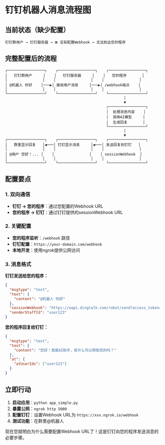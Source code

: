 # 钉钉机器人消息流程图

## 当前状态（缺少配置）

```
钉钉群用户 → 钉钉服务器 → ❌ 没有配置Webhook → 无法到达您的程序
```

## 完整配置后的流程

```
┌─────────────────┐    ┌─────────────────┐    ┌─────────────────┐
│   钉钉群用户     │    │   钉钉服务器     │    │   您的程序       │
│                │    │                │    │                │
│ @机器人 你好    │───▶│ 接收用户消息     │───▶│ /webhook端点    │
│                │    │                │    │                │
└─────────────────┘    └─────────────────┘    └─────────────────┘
                                                      │
                                                      ▼
                                              ┌─────────────────┐
                                              │  处理消息内容    │
                                              │  调用AI模型     │
                                              │  生成回复       │
                                              └─────────────────┘
                                                      │
                                                      ▼
┌─────────────────┐    ┌─────────────────┐    ┌─────────────────┐
│   群里显示回复   │◀───│ 钉钉显示消息     │◀───│ 发送回复到钉钉   │
│                │    │                │    │                │
│ @用户 您好！... │    │                │    │ sessionWebhook  │
│                │    │                │    │                │
└─────────────────┘    └─────────────────┘    └─────────────────┘
```

## 配置要点

### 1. 双向通信
- **钉钉 → 您的程序**：通过您配置的Webhook URL
- **您的程序 → 钉钉**：通过钉钉提供的sessionWebhook URL

### 2. 关键配置
- **您的程序监听**：`/webhook` 路径
- **钉钉配置**：`https://your-domain.com/webhook`
- **本地开发**：使用ngrok提供公网访问

### 3. 消息格式

**钉钉发送给您的程序：**
```json
{
  "msgtype": "text",
  "text": {
    "content": "@机器人 你好"
  },
  "sessionWebhook": "https://oapi.dingtalk.com/robot/send?access_token=xxxxx",
  "senderStaffId": "user123"
}
```

**您的程序回复给钉钉：**
```json
{
  "msgtype": "text",
  "text": {
    "content": "您好！我是AI助手，有什么可以帮助您的吗？"
  },
  "at": {
    "atUserIds": ["user123"]
  }
}
```

## 立即行动

1. **启动应用**：`python app_simple.py`
2. **暴露公网**：`ngrok http 5000`
3. **配置钉钉**：设置Webhook URL为 `https://xxx.ngrok.io/webhook`
4. **测试功能**：在群里@机器人

现在您就明白为什么需要配置Webhook URL了！这是钉钉向您的程序发送消息的必要步骤。